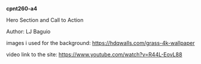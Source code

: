 **cpnt260-a4**

Hero Section and Call to Action

Author: LJ Baguio

images i used for the background: https://hdqwalls.com/grass-4k-wallpaper

video link to the site: https://www.youtube.com/watch?v=R44L-EovL88
